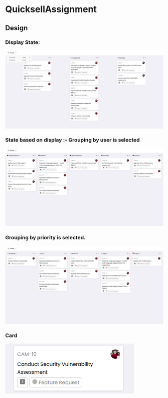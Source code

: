 # QuicksellAssignment

## Design

### Display State:

![Display state](./public/image.png)

### State based on display :- Grouping by user is selected

![Grouping by user](./public/image-1.png)

### Grouping by priority is selected.

![Grouping by priority](./public/image-2.png)

### Card

![Card](./public/image-3.png)
